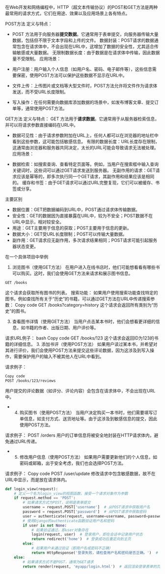 在Web开发和网络编程中，HTTP（超文本传输协议）的POST和GET方法是两种最常用的请求方式，它们在用途、效果以及应用场景上各有特点。

POST方法
定义与特点：

- POST 方法用于向服务器**提交数据**。它通常用于表单提交，向服务器传输大量数据，包括但不限于文本字段和上传的文件。
数据封装：POST请求的数据通常包含在请求体中，不会出现在URL中，这增加了数据的安全性，尤其适合传输敏感或大量数据。
无限制数据长度：由于数据是在请求体中传输，因此数据量不受限制。
应用场景：

- 用户注册：用户输入个人信息（如用户名、密码、电子邮件等），这些信息需要保密，使用POST方法可以保护这些数据不显示在URL中。
- 文件上传：上传图片或文档等大型文件时，POST方法允许将文件作为请求体发送，而不受URL长度限制。
- 写入操作：在任何需要向数据库添加数据的场景中，如发布博客文章、提交订单等，通常使用POST方法。

GET方法
定义与特点：
GET 方法用于**请求数据**。它通常用于从服务器检索信息，并可以将请求参数直接编码在URL中。
- 数据可见性：由于请求参数附加在URL上，任何人都可以在浏览器的地址栏中看到这些参数，这可能包括敏感信息。
有限的数据长度：URL长度存在限制，这通常由浏览器和服务器共同决定，太长的URL可能会导致请求无法被处理。
应用场景：

- 数据检索：如搜索查询、查看特定页面等。例如，当用户在搜索框中输入查询关键词时，这些词可以通过GET请求发送到服务器。
无副作用的请求：GET请求应该是幂等的，即多次执行同一个GET请求，其副作用和结果应该是相同的。
缓存和书签：由于GET请求可以通过URL完整复现，它们可以被缓存、书签或分享。

主要区别
- 数据位置：GET把数据编码到URL中，POST通过请求体传输数据。
- 安全性：GET的数据因为直接暴露在URL中，较为不安全；POST数据不在URL中显示，相对较安全。
- 用途：GET主要用于信息的获取；POST主要用于信息的更新。
- 数据大小：GET受URL长度限制；POST可以传输大量数据。
- 副作用：GET请求应无副作用，多次请求结果相同；POST请求可能引起服务器状态变更。

在一个具体项目中举例
1. 浏览图书（使用GET方法）
在用户进入在线书店时，他们可能想看看有哪些书可以购买。这时，我们会使用GET方法来请求和展示图书信息。

```bash
GET /books
```
这个请求会获取所有图书的列表。
搜索功能：
如果用户使用搜索功能查找特定的图书，例如查找所有关于“历史”的书籍，可以通过GET方法在URL中传递搜索参数：
Copy code
GET /books?category=history
这个请求会返回所有类别为“历史”的图书。

3. 查看图书详情（使用GET方法）
当用户点击某本书时，他们会想看更详细的信息，如书籍的作者、出版日期、用户评价等。

请求URL例子：
bash
Copy code
GET /books/123
这个请求会返回ID为123的书籍的详细信息。
3. 添加书评（使用POST方法）
如果用户读过某本书，并希望对其进行评价，我们会使用POST方法来提交这些评论数据，因为这涉及到写入操作，需要保护用户的输入不被其他人在URL中看到。

请求例子：
```bash
Copy code
POST /books/123/reviews
```
用户提交的评论数据（如评分、评论内容）会包含在请求体中，不会出现在URL中。

- 4. 购买图书（使用POST方法）
当用户决定购买一本书时，他们需要填写订单信息，如支付方式、送货地址等。由于这涉及到敏感信息的提交，因此使用POST方法。

请求例子：
POST /orders
用户的订单信息将被安全地封装在HTTP请求体内，避免通过URL传递。

- 5. 修改用户信息（使用POST方法）
如果用户需要更新他们的个人信息，如密码或邮箱，出于安全考虑，我们也会选择POST方法。

请求例子：
Copy code
POST /user/update
修改请求中包含敏感数据，故不在URL中显示，而是放在请求体内。


```python
def login_view(request):
    # 定义一个名为login_view的视图函数，接受一个请求对象作为参数
    if request.method == 'POST':
        # 如果请求方式为POST，说明是表单提交
        username = request.POST['username']  # 从POST请求中获取用户名
        password = request.POST['password']  # 从POST请求中获取密码
        user = authenticate(request, username=username, password=password)
        # 使用Django的authenticate函数验证用户名和密码
        if user is not None:
            # 如果验证通过，即user对象存在
            login(request, user)  # 登录用户，即在会话中记录用户状态
            return redirect('home')  # 登录成功后重定向到主页
        else:
            # 如果用户未通过验证（即用户名或密码不正确）
            return HttpResponse('登录失败，请检查用户名和密码是否正确。')  # 返回登录失败的消息
    else:
        # 如果请求方式不是POST，通常为GET请求
        return render(request, 'myapp/login.html')  # 返回渲染登录表单的页面
```
